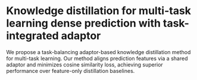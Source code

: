 # Knowledge distillation for multi-task learning dense prediction with task-integrated adaptor  

We propose a task-balancing adaptor-based knowledge distillation method for multi-task learning. Our method aligns prediction features via a shared adaptor and minimizes cosine similarity loss, achieving superior performance over feature-only distillation baselines.

